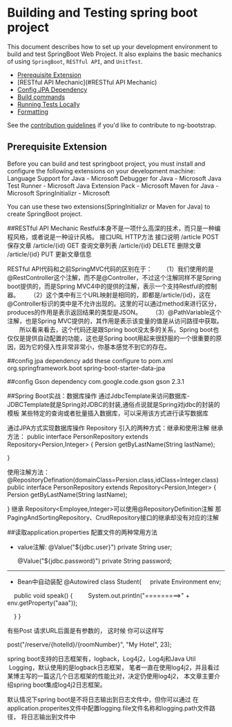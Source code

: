 # Building and Testing spring boot project

This document describes how to set up your development environment to build and test SpringBoot Web Project.
It also explains the basic mechanics of using `SpringBoot`, `RESTful API`, and `UnitTest`.

* [Prerequisite Extension](#prerequisite-Extension)
* [RESTful API Mechanic](#RESTful API Mechanic)
* [Config JPA Dependency](#config-jpa-dependency)
* [Build commands](#build-commands)
* [Running Tests Locally](#running-tests-locally)
* [Formatting](#clang-format)

See the [contribution guidelines](https://github.com/ng-bootstrap/ng-bootstrap/blob/master/CONTRIBUTING.md)
if you'd like to contribute to ng-bootstrap.

## Prerequisite Extension

Before you can build and test springboot project, you must install and configure the
following extensions on your development machine:
  Language Support for Java  - Microsoft
  Debugger for Java  - Microsoft
  Java Test Runner  - Microsoft
  Java Extension Pack   - Microsoft
  Maven for Java -Microsoft
  SpringInitializr - Microsoft
 
You can use these two extensions(SpringInitializr or Maven for Java) to create SpringBoot project.

##RESTful API Mechanic
Restful本身不是一项什么高深的技术，而只是一种编程风格，或者说是一种设计风格。
 接口URL         HTTP方法  接口说明
 /article	     POST	  保存文章
 /article/{id}	 GET	  查询文章列表
 /article/{id}	 DELETE	  删除文章
 /article/{id}	 PUT	  更新文章信息

 RESTful API代码和之前SpringMVC代码的区别在于：
　　（1）我们使用的是@RestController这个注解，而不是@Controller，不过这个注解同样不是Spring boot提供的，而是Spring MVC4中的提供的注解，表示一个支持Restful的控制器。
　　（2）这个类中有三个URL映射是相同的，即都是/article/{id}，这在@Controller标识的类中是不允许出现的。这里的可以通过method来进行区分，produces的作用是表示返回结果的类型是JSON。
　　（3）@PathVariable这个注解，也是Spring MVC提供的，其作用是表示该变量的值是从访问路径中获取。
　　所以看来看去，这个代码还是跟Spring boot没太多的关系，Spring boot也仅仅是提供自动配置的功能，这也是Spring boot用起来很舒服的一个很重要的原因，因为它的侵入性非常非常小，你基本感觉不到它的存在。

##config jpa dependency
add these configure to pom.xml
<dependency>
    <groupId>org.springframework.boot</groupId>
    <artifactId>spring-boot-starter-data-jpa</artifactId>
</dependency>

##config Gson dependency
  <dependency>
     <groupId>com.google.code.gson</groupId>
     <artifactId>gson</artifactId>
     <version>2.3.1</version>
  </dependency>

  
##Spring Boot实战：数据库操作
通过JdbcTemplate来访问数据库-JDBCTemplate就是Spring对JDBC的封装,通俗点说就是Spring对jdbc的封装的模板
某些特定的查询或者批量插入数据库，可以采用该方式进行读写数据库

通过JPA方式实现数据库操作
Repository 引入的两种方式：继承和使用注解
继承方法：
public interface PersonRepository extends Repository<Persion,Integer>
{
  Persion getByLastName(String lastName);

}

使用注解方法：
@RepositoryDefination(domainClass=Persion.class,idClass=Integer.class)
public interface PersonRepository extends Repository<Persion,Integer>
{
  Persion getByLastName(String lastName);

}
继承 Repository<Employee,Integer>可以使用@RepositoryDefinition注解
那 PagingAndSortingRepository、CrudRepository接口的继承却没有对应的注解

##读取application.properties 配置文件的两种常用方法
- value注解:
@Value("${jdbc.user}")
    private String user;  
      
    @Value("${jdbc.password}") 
    private String password; 

---------------------

- Bean中自动装配
@Autowired
class Student{
    private Environment env;
 
    public void speak() {
        System.out.println("=========>" + env.getProperty("aaa"));
 
    }
}


有些Post 请求URL后面是有参数的， 这时候 你可以这样写

post("/reserve/{hotelId}/{roomNumber}", "My Hotel", 23);

spring boot支持的日志框架有，logback，Log4j2，Log4j和Java Util  Logging，默认使用的是logback日志框架，
笔者一直在使用log4j2，并且看过某博主写的一篇这几个日志框架的性能比对，决定仍使用log4j2，
本文章主要介绍spring boot集成log4j2日志框架。

默认情况下spring boot是不将日志输出到日志文件中，但你可以通过
在application.properites文件中配置logging.file文件名称和logging.path文件路径，
将日志输出到文件中
